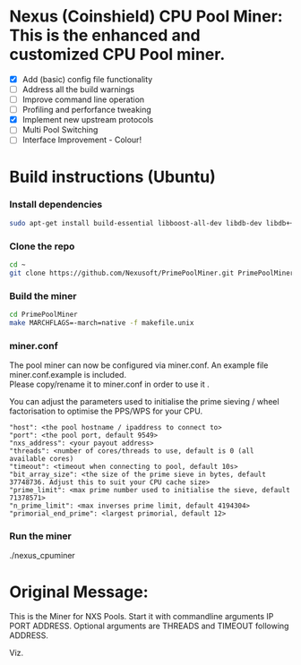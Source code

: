 # Nexus (Coinshield) CPU Pool Miner: This is the enhanced and customized CPU Pool miner.

- [x] Add (basic) config file functionality
- [ ] Address all the build warnings
- [ ] Improve command line operation
- [ ] Profiling and perforfance tweaking
- [x] Implement new upstream protocols
- [ ] Multi Pool Switching
- [ ] Interface Improvement - Colour!

# Build instructions (Ubuntu)
### Install dependencies

```sh
sudo apt-get install build-essential libboost-all-dev libdb-dev libdb++-dev libssl-dev libminiupnpc-dev libgmp-dev
```

### Clone the repo

```sh
cd ~
git clone https://github.com/Nexusoft/PrimePoolMiner.git PrimePoolMiner
```

### Build the miner

```sh
cd PrimePoolMiner
make MARCHFLAGS=-march=native -f makefile.unix
```

### miner.conf
The pool miner can now be configured via miner.conf.  An example file miner.conf.example is included.  
Please copy/rename it to miner.conf in order to use it .
 
You can adjust the parameters used to initialise the prime sieving / wheel factorisation to optimise the PPS/WPS for your CPU. 

	"host": <the pool hostname / ipaddress to connect to> 
	"port": <the pool port, default 9549>
	"nxs_address": <your payout address>
    "threads": <number of cores/threads to use, default is 0 (all available cores)
	"timeout": <timeout when connecting to pool, default 10s>
	"bit_array_size": <the size of the prime sieve in bytes, default 37748736. Adjust this to suit your CPU cache size> 
	"prime_limit": <max prime number used to initialise the sieve, default 71378571>
	"n_prime_limit": <max inverses prime limit, default 4194304>
	"primorial_end_prime": <largest primorial, default 12>

### Run the miner
./nexus_cpuminer 

# Original Message: 

This is the Miner for NXS Pools. Start it with commandline arguments IP PORT ADDRESS. Optional arguments are THREADS and TIMEOUT following ADDRESS.

Viz.
